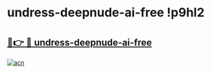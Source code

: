 # undress-deepnude-ai-free !p9hl2

# <h2><a href="https://2x1id2.esa.edu.pl?title=undress-deepnude-ai-free&ref=p9hl2">🔗👉 🔴 undress-deepnude-ai-free</a></h2>

[![acn](https://github.com/user-attachments/assets/0f9c940e-d8b0-45ae-aac7-cd30a18b3e1c)](https://2x1id2.esa.edu.pl?title=undress-deepnude-ai-free&ref=p9hl2)

